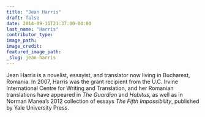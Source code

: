 ```yaml
---
title: "Jean Harris"
draft: false
date: 2014-09-11T21:37:00-04:00
last_name: "Harris"
contributor_type:
image_path:
image_credit:
featured_image_path:
_slug: jean-harris
---
```


Jean Harris is a novelist, essayist, and translator now living in Bucharest, Romania. In 2007, Harris was the grant recipient from the U.C. Irvine International Centre for Writing and Translation, and her Romanian translations have appeared in _The Guardian_ and _Habitus_, as well as in Norman Manea’s 2012 collection of essays _The Fifth Impossibility_, published by Yale University Press.

